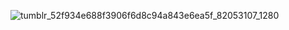 
![tumblr_52f934e688f3906f6d8c94a843e6ea5f_82053107_1280](https://github.com/lycaenidaer/lycaenidaer/assets/156435861/4edde424-7a39-46d9-837c-d78e542ad64c)
